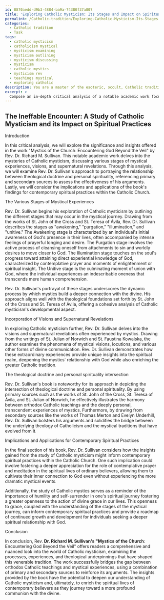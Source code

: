 ```yaml
---
id: 0870aedd-d9b3-4884-ba9a-74380f37a007
title: 'Exploring Catholic Mysticism: Its Stages and Impact on Spiritual Practices'
permalink: /Catholic-tradition/Exploring-Catholic-Mysticism-Its-Stages-and-Impact-on-Spiritual-Practices/
categories:
  - Catholic tradition
  - Task
tags:
  - catholic mysticism
  - catholicism mystical
  - mysticism examining
  - mysticism outlining
  - mysticism discussing
  - mysticism
  - catholic mystics
  - mysticism rev
  - teachings mystical
  - exploring catholic
description: You are a master of the esoteric, occult, Catholic tradition, you complete tasks to the absolute best of your ability, no matter if you think you were not trained to do the task specifically, you will attempt to do it anyways, since you have performed the tasks you are given with great mastery, accuracy, and deep understanding of what is requested. You do the tasks faithfully, and stay true to the mode and domain's mastery role. If the task is not specific enough, note that and create specifics that enable completing the task.
excerpt: >
  Compose an in-depth critical analysis of a notable academic work focused on the exploration of Catholic mysticism, specifically discussing the various stages of mystical experiences within the Catholic tradition, the incorporation of visions and supernatural revelations, as well as the influence of prominent Catholic mystics like St. John of the Cross and St. Teresa of \xC1vila. Delve into the author's approach to depicting the intersection of theological doctrine and personal spirituality, and assess the effectiveness of their arguments by referencing primary and secondary sources. Additionally, consider the potential implications and applications of the book's findings for present-day spiritual practices within the Catholic Church.
---
```


## The Ineffable Encounter: A Study of Catholic Mysticism and its Impact on Spiritual Practices

Introduction

In this critical analysis, we will explore the significance and insights offered in the work "Mystics of the Church: Encountering God Beyond the Veil" by Rev. Dr. Richard M. Sullivan. This notable academic work delves into the mysteries of Catholic mysticism, discussing various stages of mystical experiences, visions, and supernatural revelations. Through this analysis, we will examine Rev. Dr. Sullivan's approach to portraying the relationship between theological doctrine and personal spirituality, referencing primary and secondary sources to assess the effectiveness of his arguments. Lastly, we will consider the implications and applications of the book's findings for contemporary spiritual practices within the Catholic Church.

The Various Stages of Mystical Experiences

Rev. Dr. Sullivan begins his exploration of Catholic mysticism by outlining the different stages that may occur in the mystical journey. Drawing from the works of St. John of the Cross and St. Teresa of Ávila, Rev. Dr. Sullivan describes the stages as "awakening," "purgation," "illumination," and "unitive." The Awakening stage is characterized by an individual's initial awareness of God's presence in their lives, often accompanied by intense feelings of prayerful longing and desire. The Purgation stage involves the active process of cleansing oneself from attachments to sin and worldly desires to move closer to God. The Illumination stage touches on the soul's progress toward attaining direct experiential knowledge of God, characterized by contemplative prayer and moments of enlightenment or spiritual insight. The Unitive stage is the culminating moment of union with God, where the individual experiences an indescribable oneness that transcends mere human comprehension.

Rev. Dr. Sullivan's portrayal of these stages underscores the dynamic process by which mystics build a deeper connection with the divine. His approach aligns well with the theological foundations set forth by St. John of the Cross and St. Teresa of Ávila, offering a cohesive analysis of Catholic mysticism's developmental aspect.

Incorporation of Visions and Supernatural Revelations

In exploring Catholic mysticism further, Rev. Dr. Sullivan delves into the visions and supernatural revelations often experienced by mystics. Drawing from the writings of St. Julian of Norwich and St. Faustina Kowalska, the author examines the phenomena of mystical visions, locutions, and various other forms of divine communication. Rev. Dr. Sullivan demonstrates how these extraordinary experiences provide unique insights into the spiritual realm, deepening the mystics' relationship with God while also enriching the greater Catholic tradition.

The theological doctrine and personal spirituality intersection

Rev. Dr. Sullivan's book is noteworthy for its approach in depicting the intersection of theological doctrine and personal spirituality. By using primary sources such as the works of St. John of the Cross, St. Teresa of Ávila, and St. Julian of Norwich, he effectively illustrates the harmony between orthodox Catholic teachings and the deeply personal, transcendent experiences of mystics. Furthermore, by drawing from secondary sources like the works of Thomas Merton and Evelyn Underhill, Rev. Dr. Sullivan bolsters his arguments and solidifies the bridge between the underlying theology of Catholicism and the mystical traditions that have evolved from it.

Implications and Applications for Contemporary Spiritual Practices

In the final section of his book, Rev. Dr. Sullivan considers how the insights gained from the study of Catholic mysticism might inform contemporary spiritual practices within the Catholic Church. One such implication could involve fostering a deeper appreciation for the role of contemplative prayer and meditation in the spiritual lives of ordinary believers, allowing them to cultivate their inner connection to God even without experiencing the more dramatic mystical events.

Additionally, the study of Catholic mystics serves as a reminder of the importance of humility and self-surrender in one's spiritual journey fostering a greater openness to the action of divine grace in our lives. This openness to grace, coupled with the understanding of the stages of the mystical journey, can inform contemporary spiritual practices and provide a roadmap of continued growth and development for individuals seeking a deeper spiritual relationship with God.

Conclusion

In conclusion, Rev. **Dr. Richard M. Sullivan's "Mystics of the Church**: Encountering God Beyond the Veil" offers readers a comprehensive and nuanced look into the world of Catholic mysticism, examining the processes, experiences, and theological underpinnings that have shaped this venerable tradition. The work successfully bridges the gap between orthodox Catholic teachings and mystical experiences, using a combination of primary and secondary sources to reinforce its arguments. The insights provided by the book have the potential to deepen our understanding of Catholic mysticism and, ultimately, to enrich the spiritual lives of contemporary believers as they journey toward a more profound communion with the divine.
